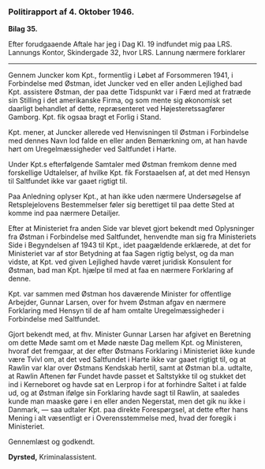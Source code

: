 ### Politirapport af 4. Oktober 1946.

**Bilag 35.**

Efter forudgaaende Aftale har jeg i Dag Kl. 19 indfundet mig paa LRS. Lannungs Kontor, Skindergade 32, hvor LRS. Lannung nærmere forklarer

---

Gennem Juncker kom Kpt., formentlig i Løbet af Forsommeren 1941, i Forbindelse med Østman, idet Juncker ved en eller anden Lejlighed bad Kpt. assistere Østman, der paa dette Tidspunkt var i Færd med at fratræde sin Stilling i det amerikanske Firma, og som mente sig økonomisk set daarligt behandlet af dette, repræsenteret ved Højesteretssagfører Gamborg. Kpt. fik ogsaa bragt et Forlig i Stand.

Kpt. mener, at Juncker allerede ved Henvisningen til Østman i Forbindelse med dennes Navn lod falde en eller anden Bemærkning om, at han havde hørt om Uregelmæssigheder ved Saltfundet i Harte.

Under Kpt.s efterfølgende Samtaler med Østman fremkom denne med forskellige Udtalelser, af hvilke Kpt. fik Forstaaelsen af, at det med Hensyn til Saltfundet ikke var gaaet rigtigt til.

Paa Anledning oplyser Kpt., at han ikke uden nærmere Undersøgelse af Retsplejelovens Bestemmelser føler sig berettiget til paa dette Sted at komme ind paa nærmere Detailjer.

Efter at Ministeriet fra anden Side var blevet gjort bekendt med Oplysninger fra Østman i Forbindelse med Saltfundet, henvendte man sig fra Ministeriets Side i Begyndelsen af 1943 til Kpt., idet paagældende erklærede, at det for Ministeriet var af stor Betydning at faa Sagen rigtig belyst, og da man vidste, at Kpt. ved given Lejlighed havde været juridisk Konsulent for Østman, bad man Kpt. hjælpe til med at faa en nærmere Forklaring af denne.

Kpt. var sammen med Østman hos daværende Minister for offentlige Arbejder, Gunnar Larsen, over for hvem Østman afgav en nærmere Forklaring med Hensyn til de af ham omtalte Uregelmæssigheder i Forbindelse med Saltfundet.

Gjort bekendt med, at fhv. Minister Gunnar Larsen har afgivet en Beretning om dette Møde samt om et Møde næste Dag mellem Kpt. og Ministeren, hvoraf det fremgaar, at der efter Østmans Forklaring i Ministeriet ikke kunde være Tvivl om, at det ved Saltfundet i Harte ikke var gaaet rigtigt til, og at Rawlin var klar over Østmans Kendskab hertil, samt at Østman bl.a. udtalte, at Rawlin Aftenen før Fundet havde passet et Saltstykke til og stukket det ind i Kerneboret og havde sat en Lerprop i for at forhindre Saltet i at falde ud, og at Østman ifølge sin Forklaring havde sagt til Rawlin, at saaledes kunde man maaske gøre i en eller anden Negerstat, men det gik nu ikke i Danmark, — saa udtaler Kpt. paa direkte Forespørgsel, at dette efter hans Mening i alt væsentligt er i Overensstemmelse med, hvad der foregik i Ministeriet.

Gennemlæst og godkendt.

**Dyrsted,** Kriminalassistent.